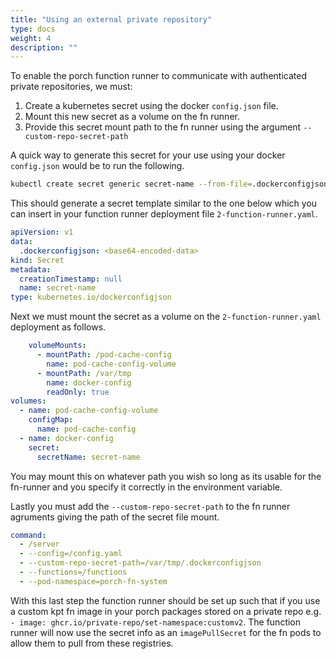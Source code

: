 ```yaml
---
title: "Using an external private repository"
type: docs
weight: 4
description: ""
---
```


To enable the porch function runner to communicate with authenticated private repositories, we must:

1. Create a kubernetes secret using the docker `config.json` file.
2. Mount this new secret as a volume on the fn runner.
3. Provide this secret mount path to the fn runner using the argument `--custom-repo-secret-path`

 A quick way to generate this secret for your use using your docker `config.json` would be to run the following.

```bash
kubectl create secret generic secret-name --from-file=.dockerconfigjson=/path/to/your/config.json --type=kubernetes.io/dockerconfigjson --dry-run=client -o yaml
```

This should generate a secret template similar to the one below which you can insert in your function runner deployment file `2-function-runner.yaml`.

```yaml
apiVersion: v1
data:
  .dockerconfigjson: <base64-encoded-data>
kind: Secret
metadata:
  creationTimestamp: null
  name: secret-name
type: kubernetes.io/dockerconfigjson
```

Next we must mount the secret as a volume on the `2-function-runner.yaml` deployment as follows.

```yaml
    volumeMounts:
      - mountPath: /pod-cache-config
        name: pod-cache-config-volume
      - mountPath: /var/tmp
        name: docker-config
        readOnly: true
volumes:
  - name: pod-cache-config-volume
    configMap:
      name: pod-cache-config
  - name: docker-config
    secret:
      secretName: secret-name
```

You may mount this on whatever path you wish so long as its usable for the fn-runner and you specify it correctly in the environment variable.

Lastly you must add the `--custom-repo-secret-path` to the fn runner agruments giving the path of the secret file mount.

```yaml
command:
  - /server
  - --config=/config.yaml
  - --custom-repo-secret-path=/var/tmp/.dockerconfigjson
  - --functions=/functions
  - --pod-namespace=porch-fn-system
```

With this last step the function runner should be set up such that if you use a custom kpt fn image in your porch packages stored on a private repo e.g. `- image: ghcr.io/private-repo/set-namespace:customv2`. The function runner will now use the secret info as an `imagePullSecret` for the fn pods to allow them to pull from these registries.
